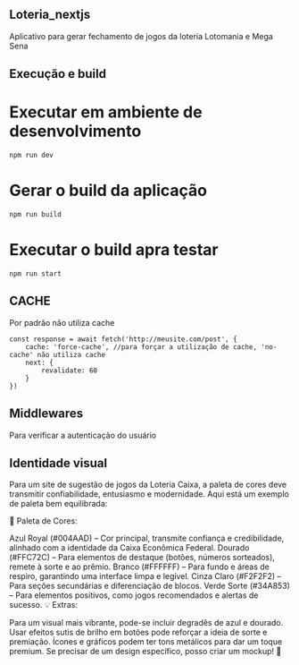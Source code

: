 ## Loteria_nextjs
Aplicativo para gerar fechamento de jogos da loteria Lotomania e Mega Sena



## Execução e build

# Executar em ambiente de desenvolvimento   

```npm run dev```

# Gerar o build da aplicação
```npm run build```

# Executar o build apra testar
```npm run start```

## CACHE

Por padrão não utiliza cache

```
const response = await fetch('http://meusite.com/post', {
    cache: 'force-cache', //para forçar a utilização de cache, 'no-cache' não utiliza cache
    next: {
        revalidate: 60
    }
})
```

## Middlewares

Para verificar a autenticação do usuário



## Identidade visual

Para um site de sugestão de jogos da Loteria Caixa, a paleta de cores deve transmitir confiabilidade, entusiasmo e modernidade. Aqui está um exemplo de paleta bem equilibrada:

🎨 Paleta de Cores:

Azul Royal (#004AAD) – Cor principal, transmite confiança e credibilidade, alinhado com a identidade da Caixa Econômica Federal.
Dourado (#FFC72C) – Para elementos de destaque (botões, números sorteados), remete à sorte e ao prêmio.
Branco (#FFFFFF) – Para fundo e áreas de respiro, garantindo uma interface limpa e legível.
Cinza Claro (#F2F2F2) – Para seções secundárias e diferenciação de blocos.
Verde Sorte (#34A853) – Para elementos positivos, como jogos recomendados e alertas de sucesso.
💡 Extras:

Para um visual mais vibrante, pode-se incluir degradês de azul e dourado.
Usar efeitos sutis de brilho em botões pode reforçar a ideia de sorte e premiação.
Ícones e gráficos podem ter tons metálicos para dar um toque premium.
Se precisar de um design específico, posso criar um mockup! 🚀